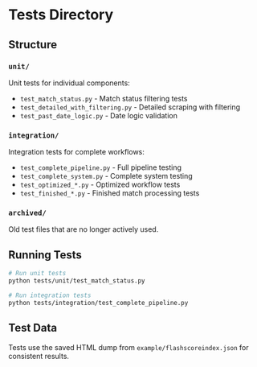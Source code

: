 # Tests Directory

## Structure

### `unit/`

Unit tests for individual components:

- `test_match_status.py` - Match status filtering tests
- `test_detailed_with_filtering.py` - Detailed scraping with filtering
- `test_past_date_logic.py` - Date logic validation

### `integration/`

Integration tests for complete workflows:

- `test_complete_pipeline.py` - Full pipeline testing
- `test_complete_system.py` - Complete system testing
- `test_optimized_*.py` - Optimized workflow tests
- `test_finished_*.py` - Finished match processing tests

### `archived/`

Old test files that are no longer actively used.

## Running Tests

```bash
# Run unit tests
python tests/unit/test_match_status.py

# Run integration tests
python tests/integration/test_complete_pipeline.py
```

## Test Data

Tests use the saved HTML dump from `example/flashscoreindex.json` for consistent results.
